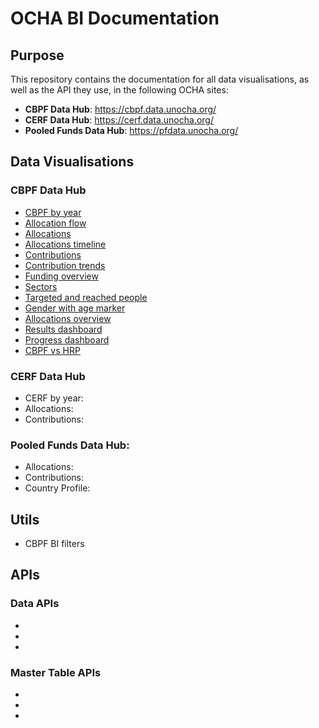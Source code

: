 # OCHA BI Documentation

## Purpose

This repository contains the documentation for all data visualisations, as well as the API they use, in the following OCHA sites:

-   **CBPF Data Hub**: https://cbpf.data.unocha.org/
-   **CERF Data Hub**: https://cerf.data.unocha.org/
-   **Pooled Funds Data Hub**: https://pfdata.unocha.org/

## Data Visualisations

### CBPF Data Hub

-   [CBPF by year](./Dataviz/CBPF-Data-Hub/CBPF-by-year.md)
-   [Allocation flow](./Dataviz/CBPF-Data-Hub/Allocation-flow.md)
-   [Allocations](./Dataviz/CBPF-Data-Hub/Allocations.md)
-   [Allocations timeline](./Dataviz/CBPF-Data-Hub/Allocations-timeline.md)
-   [Contributions](./Dataviz/CBPF-Data-Hub/Contributions.md)
-   [Contribution trends](./Dataviz/CBPF-Data-Hub/Contributions-trend.md)
-   [Funding overview](./Dataviz/CBPF-Data-Hub/Funding-overview.md)
-   [Sectors](./Dataviz/CBPF-Data-Hub/Sectors.md)
-   [Targeted and reached people](./Dataviz/CBPF-Data-Hub/Targeted-and-reached-people.md)
-   [Gender with age marker](./Dataviz/CBPF-Data-Hub/Gam.md)
-   [Allocations overview](./Dataviz/CBPF-Data-Hub/Allocations-overview.md)
-   [Results dashboard](./Dataviz/CBPF-Data-Hub/Results.md)
-   [Progress dashboard](./Dataviz/CBPF-Data-Hub/Progress.md)
-   [CBPF vs HRP](./Dataviz/CBPF-Data-Hub/Hrp.md)

### CERF Data Hub

-   CERF by year:
-   Allocations:
-   Contributions:

### Pooled Funds Data Hub:

-   Allocations:
-   Contributions:
-   Country Profile:

## Utils

- CBPF BI filters

## APIs

### Data APIs

-
-
-

### Master Table APIs

-
-
-

